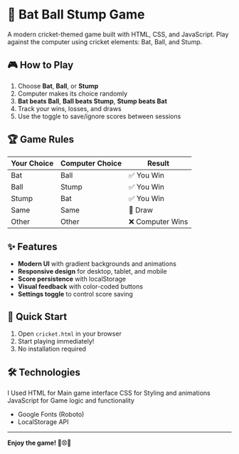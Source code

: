 # 🏏 Bat Ball Stump Game

A modern cricket-themed game built with HTML, CSS, and JavaScript. Play against the computer using cricket elements: Bat, Ball, and Stump.

## 🎮 How to Play

1. Choose **Bat**, **Ball**, or **Stump**
2. Computer makes its choice randomly
3. **Bat beats Ball**, **Ball beats Stump**, **Stump beats Bat**
4. Track your wins, losses, and draws
5. Use the toggle to save/ignore scores between sessions

## 🏆 Game Rules

| Your Choice | Computer Choice | Result |
|-------------|-----------------|---------|
| Bat | Ball | ✅ You Win |
| Ball | Stump | ✅ You Win |
| Stump | Bat | ✅ You Win |
| Same | Same | 🤝 Draw |
| Other | Other | ❌ Computer Wins |

## ✨ Features

- **Modern UI** with gradient backgrounds and animations
- **Responsive design** for desktop, tablet, and mobile
- **Score persistence** with localStorage
- **Visual feedback** with color-coded buttons
- **Settings toggle** to control score saving

## 🚀 Quick Start

1. Open `cricket.html` in your browser
2. Start playing immediately!
3. No installation required

## 🛠️ Technologies

I Used HTML for Main game interface
CSS for Styling and animations 
JavaScript for Game logic and functionality
- Google Fonts (Roboto)
- LocalStorage API

---

**Enjoy the game! 🏏⚾🎯**
